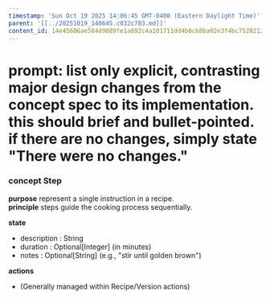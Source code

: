```yaml
---
timestamp: 'Sun Oct 19 2025 14:06:45 GMT-0400 (Eastern Daylight Time)'
parent: '[[../20251019_140645.c032c783.md]]'
content_id: 14e45606ae584d9089fe1a092c4a101711dd4b0cb8ba02e3f4bc7528212692df
---
```


# prompt: list only explicit, contrasting major design changes from the concept spec to its implementation. this should brief and bullet-pointed. if there are no changes, simply state "There were no changes."

### concept Step

**purpose** represent a single instruction in a recipe.\
**principle** steps guide the cooking process sequentially.

**state**

* description : String
* duration : Optional\[Integer] (in minutes)
* notes : Optional\[String] (e.g., "stir until golden brown")

**actions**

* (Generally managed within Recipe/Version actions)
